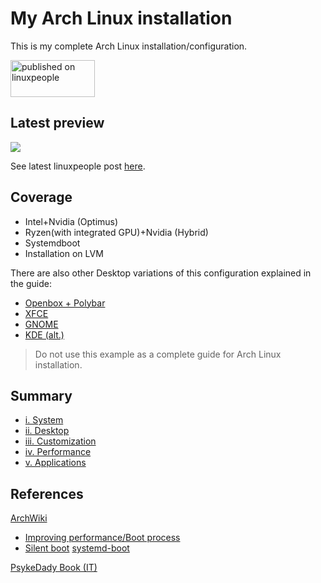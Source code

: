 # My Arch Linux installation
This is my complete Arch Linux installation/configuration.

<a href="https://linuxpeople.org/show/08-15-2020--02-00-08 pm-my-archlinux-rog-edition" title="published on linuxpeople"><img alt="published on linuxpeople" src="https://linuxpeople.org/assets/embed.svg" width="135" height="59" /></a>

## Latest preview
![](https://linuxpeople.org/uploads/TDjNVz7hl5OSyqqbPdZI.png)

See latest linuxpeople post [here](https://linuxpeople.org/show/08-15-2020--02-00-08%20pm-my-archlinux-rog-edition).

## Coverage
* Intel+Nvidia (Optimus)
* Ryzen(with integrated GPU)+Nvidia (Hybrid)
* Systemdboot
* Installation on LVM

There are also other Desktop variations of this configuration explained in the guide:
* [Openbox + Polybar](https://linuxpeople.org/show/03-28-2020--04-51-36%20pm-archlinux-openbox-polybar)
* [XFCE](https://linuxpeople.org/show/04-08-2020--09-03-16%20pm-my-archlinux-xfce4)
* [GNOME](https://linuxpeople.org/show/03-04-2020--12-22-53%20pm-my-archlinux-gnome)
* [KDE (alt.)](https://linuxpeople.org/show/12-31-2019--12-54-38%20pm-btw-i-use-arch)

> Do not use this example as a complete guide for Arch Linux installation.

## Summary
* [i. System](https://github.com/mirkobrombin/myarchlinux/blob/master/System.md)
* [ii. Desktop](https://github.com/mirkobrombin/myarchlinux/blob/master/Desktop)
* [iii. Customization](https://github.com/mirkobrombin/myarchlinux/blob/master/Customization.md)
* [iv. Performance](https://github.com/mirkobrombin/myarchlinux/blob/master/Performance.md)
* [v. Applications](https://github.com/mirkobrombin/myarchlinux/blob/master/Applications.md)

## References
[ArchWiki](https://wiki.archlinux.org/)
* [Improving performance/Boot process](https://wiki.archlinux.org/index.php/Improving_performance/Boot_process)
* [Silent boot](https://wiki.archlinux.org/index.php/Silent_boot)
   [systemd-boot](https://wiki.archlinux.org/index.php/Systemd-boot)

[PsykeDady Book (IT)](https://github.com/PsykeDady/Archlinux_installazione)
